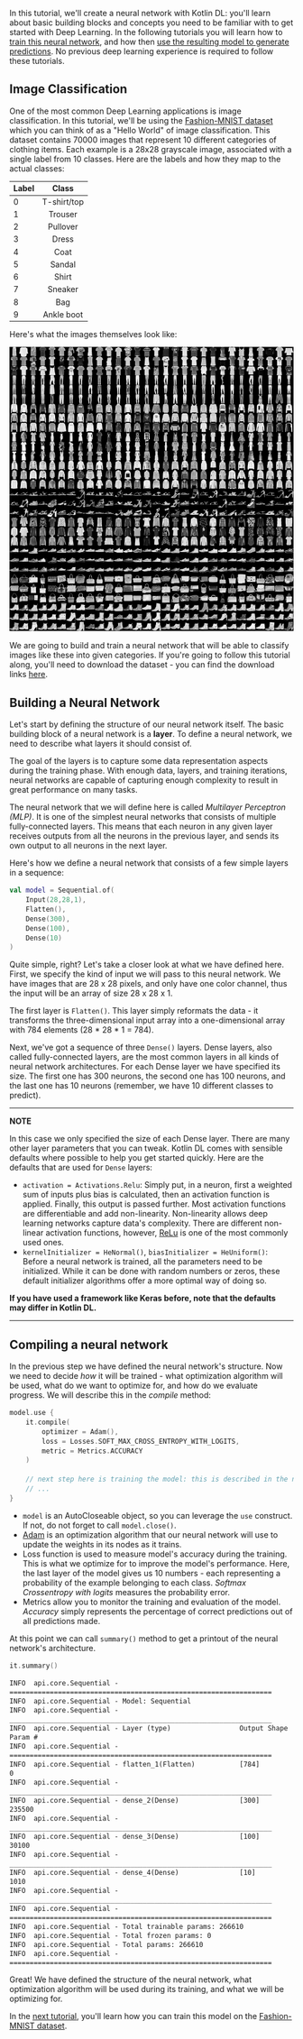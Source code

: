In this tutorial, we'll create a neural network with Kotlin DL: you'll learn about basic building blocks and concepts
you need to be familiar with to get started with Deep Learning. In the following tutorials you will learn how to 
[train this neural network](training_a_model.md), and how then 
[use the resulting model to generate predictions](loading_trained_model_for_inference.md). No previous deep learning 
experience is required to follow these tutorials. 

## Image Classification

One of the most common Deep Learning applications is image classification. In this tutorial, we'll be using 
the [Fashion-MNIST dataset](https://github.com/zalandoresearch/fashion-mnist) which you can think of as a "Hello World" 
of image classification. 
This dataset contains 70000 images that represent 10 different categories of clothing items. Each example is a 
28x28 grayscale image, associated with a single label from 10 classes. Here are the labels and how 
they map to the actual classes: 

| Label        | Class           | 
| ------------- |:-------------:| 
| 0      | T-shirt/top | 
| 1      | Trouser |
| 2      | Pullover |
| 3      | Dress |
| 4      | Coat |
| 5      | Sandal |
| 6      | Shirt |
| 7      | Sneaker |
| 8      | Bag |
| 9      | Ankle boot |

Here's what the images themselves look like:
 
![](images/fashion-mnist-sprite.png)

We are going to build and train a neural network that will be able to classify images like these 
into given categories. If you're going to follow this tutorial along, you'll need to download the dataset - you can find the 
download links [here](https://github.com/zalandoresearch/fashion-mnist). 

## Building a Neural Network

Let's start by defining the structure of our neural network itself. The basic building block of a neural network is 
a **layer**. To define a neural network, we need to describe what layers it should consist of. 
 
The goal of the layers is to capture some data representation aspects during the training phase. With enough data, 
layers, and training iterations, neural networks are capable of capturing enough complexity to result in great 
performance on many tasks. 

The neural network that we will define here is called *Multilayer Perceptron (MLP)*. It is one of the simplest neural 
networks that consists of multiple fully-connected layers. This means that each neuron in any given layer receives 
outputs from all the neurons in the previous layer, and sends its own output to all neurons in the next layer.

Here's how we define a neural network that consists of a few simple layers in a sequence:  

```kotlin
val model = Sequential.of(
    Input(28,28,1),
    Flatten(),
    Dense(300),
    Dense(100),
    Dense(10)
)
```

Quite simple, right? Let's take a closer look at what we have defined here. 
First, we specify the kind of input we will pass to this neural network. We have images that are 28 x 28 pixels, and only 
have one color channel, thus the input will be an array of size 28 x 28 x 1. 

The first layer is `Flatten()`. This layer simply reformats the data - it transforms the three-dimensional
 input array into a one-dimensional array with 784 elements (28 * 28 * 1 = 784).

Next, we've got a sequence of three `Dense()` layers. Dense layers, also called fully-connected layers, are the most 
common layers in all kinds of neural network architectures. For each Dense layer we have specified its size. 
The first one has 300 neurons, the second one has 100 neurons, and the last one has 10 neurons (remember, we have 10 
different classes to predict). 

---
**NOTE**

In this case we only specified the size of each Dense layer. There are many other layer parameters that you can tweak. 
Kotlin DL comes with sensible defaults where possible to help you get started quickly. Here are the defaults that are 
used for `Dense` layers: 
* `activation = Activations.Relu`: Simply put, in a neuron, first a weighted sum of inputs plus bias is calculated, 
then an activation function is applied. Finally, this output is passed further. Most activation functions are differentiable 
 and add non-linearity. Non-linearity allows deep learning networks capture data's complexity. There are different 
 non-linear activation functions, however, [ReLu](https://en.wikipedia.org/wiki/Rectifier_(neural_networks)) is one 
 of the most commonly used ones.   
* `kernelInitializer = HeNormal()`, `biasInitializer = HeUniform()`: Before a neural network is trained, all the 
parameters need to be initialized. While it can be done with random numbers or zeros, these default initializer algorithms 
offer a more optimal way of doing so.  
 
**If you have used a framework like Keras before, note that the defaults may differ in Kotlin DL.**  

--- 

## Compiling a neural network 
In the previous step we have defined the neural network's structure. Now we need to decide *how* it will be trained - 
what optimization algorithm will be used, what do we want to optimize for, and how do we evaluate progress. We will 
describe this in the *compile* method:
    
```kotlin
model.use {
    it.compile(
        optimizer = Adam(),
        loss = Losses.SOFT_MAX_CROSS_ENTROPY_WITH_LOGITS,
        metric = Metrics.ACCURACY
    )

    // next step here is training the model: this is described in the next tutorial
    // ...
}
```

* `model` is an AutoCloseable object, so you can leverage the `use` construct. If not, do not forget to call `model.close()`. 
* [Adam](https://arxiv.org/abs/1412.6980) is an optimization algorithm that our neural network will use to update the weights in its nodes as it trains.
* Loss function is used to measure model's accuracy during the training. This is what we optimize for to improve the model's performance. 
Here, the last layer of the model gives us 10 numbers - each representing a probability of the example belonging to each class. 
*Softmax Crossentropy with logits* measures the probability error. 
* Metrics allow you to monitor the training and evaluation of the model. *Accuracy* simply represents the percentage of correct 
predictions out of all predictions made.  

At this point we can call `summary()` method to get a printout of the neural network's architecture. 

```kotlin
it.summary()
```

```
INFO  api.core.Sequential - =================================================================
INFO  api.core.Sequential - Model: Sequential
INFO  api.core.Sequential - _________________________________________________________________
INFO  api.core.Sequential - Layer (type)                 Output Shape              Param #   
INFO  api.core.Sequential - =================================================================
INFO  api.core.Sequential - flatten_1(Flatten)           [784]                     0
INFO  api.core.Sequential - _________________________________________________________________
INFO  api.core.Sequential - dense_2(Dense)               [300]                     235500
INFO  api.core.Sequential - _________________________________________________________________
INFO  api.core.Sequential - dense_3(Dense)               [100]                     30100
INFO  api.core.Sequential - _________________________________________________________________
INFO  api.core.Sequential - dense_4(Dense)               [10]                      1010
INFO  api.core.Sequential - _________________________________________________________________
INFO  api.core.Sequential - =================================================================
INFO  api.core.Sequential - Total trainable params: 266610
INFO  api.core.Sequential - Total frozen params: 0
INFO  api.core.Sequential - Total params: 266610
INFO  api.core.Sequential - =================================================================

```
Great! We have defined the structure of the neural network, what optimization algorithm will be used during its training, 
and what we will be optimizing for. 

In the [next tutorial](training_a_model.md), you'll learn how you can train this model on the [Fashion-MNIST dataset](https://github.com/zalandoresearch/fashion-mnist).  